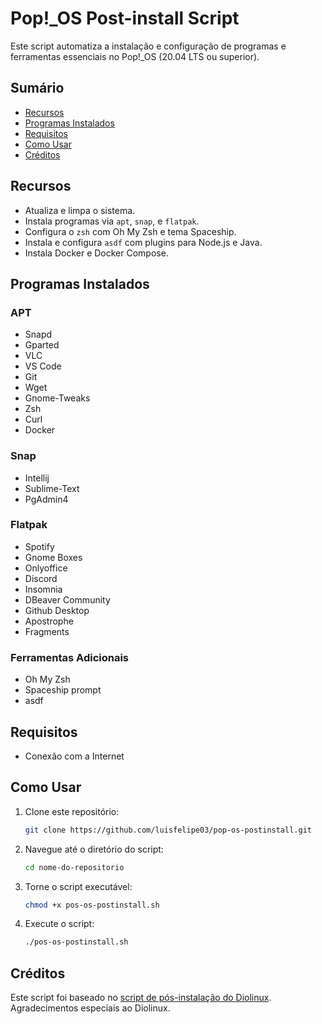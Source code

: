# Pop!_OS Post-install Script

Este script automatiza a instalação e configuração de programas e ferramentas essenciais no Pop!_OS (20.04 LTS ou superior).

## Sumário

- [Recursos](#recursos)
- [Programas Instalados](#programas-instalados)
- [Requisitos](#requisitos)
- [Como Usar](#como-usar)
- [Créditos](#créditos)

## Recursos

- Atualiza e limpa o sistema.
- Instala programas via `apt`, `snap`, e `flatpak`.
- Configura o `zsh` com Oh My Zsh e tema Spaceship.
- Instala e configura `asdf` com plugins para Node.js e Java.
- Instala Docker e Docker Compose.

## Programas Instalados

### APT

- Snapd
- Gparted
- VLC
- VS Code
- Git
- Wget
- Gnome-Tweaks
- Zsh
- Curl
- Docker

### Snap

- Intellij
- Sublime-Text
- PgAdmin4

### Flatpak

- Spotify
- Gnome Boxes
- Onlyoffice
- Discord
- Insomnia
- DBeaver Community
- Github Desktop
- Apostrophe
- Fragments

### Ferramentas Adicionais

- Oh My Zsh
- Spaceship prompt
- asdf

## Requisitos

- Conexão com a Internet

## Como Usar

1. Clone este repositório:
    ```sh
    git clone https://github.com/luisfelipe03/pop-os-postinstall.git
    ```
2. Navegue até o diretório do script:
    ```sh
    cd nome-do-repositorio
    ```
3. Torne o script executável:
    ```sh
    chmod +x pos-os-postinstall.sh
    ```
4. Execute o script:
    ```sh
    ./pos-os-postinstall.sh
    ```

## Créditos

Este script foi baseado no [script de pós-instalação do Diolinux](https://github.com/Diolinux/pop-os-postinstall/tree/main). Agradecimentos especiais ao Diolinux.
